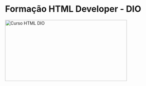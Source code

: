 # **Formação HTML Developer - DIO**

<img src="https://hermes.dio.me/tracks/cover/8696d681-011b-4860-a19e-575ac016c00e.png" alt="Curso HTML DIO" width="400" height="200">
